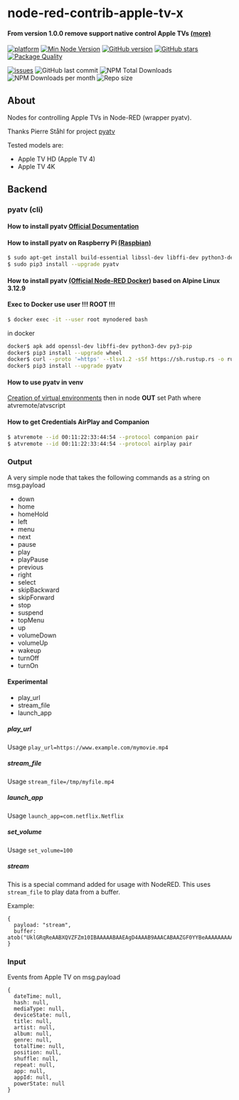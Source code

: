 
# node-red-contrib-apple-tv-x

#### From version 1.0.0 remove support native control Apple TVs [(more)](https://github.com/lukasroegner/homebridge-apple-tv-remote/issues/105)


[![platform](https://img.shields.io/badge/platform-Node--RED-red?logo=nodered)](https://nodered.org)
[![Min Node Version](https://img.shields.io/node/v/node-red-contrib-apple-tv-x.svg)](https://nodejs.org/en/)
[![GitHub version](https://img.shields.io/github/package-json/v/twocolors/node-red-contrib-apple-tv-x?logo=npm)](https://www.npmjs.com/package/node-red-contrib-apple-tv-x)
[![GitHub stars](https://img.shields.io/github/stars/twocolors/node-red-contrib-apple-tv-x)](https://github.com/twocolors/node-red-contrib-apple-tv-x/stargazers)
[![Package Quality](https://packagequality.com/shield/node-red-contrib-apple-tv-x.svg)](https://packagequality.com/#?package=node-red-contrib-apple-tv-x)

[![issues](https://img.shields.io/github/issues/twocolors/node-red-contrib-apple-tv-x?logo=github)](https://github.com/twocolors/node-red-contrib-apple-tv-x/issues)
![GitHub last commit](https://img.shields.io/github/last-commit/twocolors/node-red-contrib-apple-tv-x)
![NPM Total Downloads](https://img.shields.io/npm/dt/node-red-contrib-apple-tv-x.svg)
![NPM Downloads per month](https://img.shields.io/npm/dm/node-red-contrib-apple-tv-x)
![Repo size](https://img.shields.io/github/repo-size/twocolors/node-red-contrib-apple-tv-x)

## About

Nodes for controlling Apple TVs in Node-RED (wrapper pyatv).

Thanks Pierre Ståhl for project [pyatv](https://github.com/postlund/pyatv)

Tested models are:
* Apple TV HD (Apple TV 4)
* Apple TV 4K

## Backend

### pyatv (cli)

#### How to install pyatv [Official Documentation](https://pyatv.dev/documentation/#installing-pyatv)

#### How to install pyatv on Raspberry Pi [(Raspbian)](https://www.raspberrypi.com/software/)

```bash
$ sudo apt-get install build-essential libssl-dev libffi-dev python3-dev python3-pip python3-cryptography python3-wheel
$ sudo pip3 install --upgrade pyatv
```
#### How to install pyatv [(Official Node-RED Docker)](https://hub.docker.com/r/nodered/node-red) based on Alpine Linux 3.12.9

#### Exec to Docker use user !!! ROOT !!!

```bash
$ docker exec -it --user root mynodered bash
```

in docker

```bash
docker$ apk add openssl-dev libffi-dev python3-dev py3-pip
docker$ pip3 install --upgrade wheel
docker$ curl --proto '=https' --tlsv1.2 -sSf https://sh.rustup.rs -o rust.sh && sh rust.sh -y && rm rust.sh && source $HOME/.cargo/env
docker$ pip3 install --upgrade pyatv
```

#### How to use pyatv in venv

[Creation of virtual environments](https://docs.python.org/3/library/venv.html) then in node **OUT** set Path where atvremote/atvscript

#### How to get Credentials AirPlay and Companion

```bash
$ atvremote --id 00:11:22:33:44:54 --protocol companion pair
$ atvremote --id 00:11:22:33:44:54 --protocol airplay pair
```

### Output
A very simple node that takes the following commands as a string on msg.payload

-   down
-   home
-   homeHold
-   left
-   menu
-   next
-   pause
-   play
-   playPause
-   previous
-   right
-   select
-   skipBackward
-   skipForward
-   stop
-   suspend
-   topMenu
-   up
-   volumeDown
-   volumeUp
-   wakeup
-   turnOff
-   turnOn

#### Experimental

 - play_url
 - stream_file
 - launch_app

##### play_url

Usage `play_url=https://www.example.com/mymovie.mp4` 

##### stream_file

Usage `stream_file=/tmp/myfile.mp4`

##### launch_app

Usage `launch_app=com.netflix.Netflix`

##### set_volume

Usage `set_volume=100`

##### stream

This is a special command added for usage with NodeRED. This uses `stream_file` to play data from a buffer.

Example:

```
{
  payload: "stream",
  buffer: atob("UklGRqReAABXQVZFZm10IBAAAAABAAEAgD4AAAB9AAACABAAZGF0YYBeAAAAAAAAAAAAAAAAAAAA....")
}
```

### Input
Events from Apple TV on msg.payload
```
{
  dateTime: null,
  hash: null,
  mediaType: null,
  deviceState: null,
  title: null,
  artist: null,
  album: null,
  genre: null,
  totalTime: null,
  position: null,
  shuffle: null,
  repeat: null,
  app: null,
  appId: null,
  powerState: null
}
```
